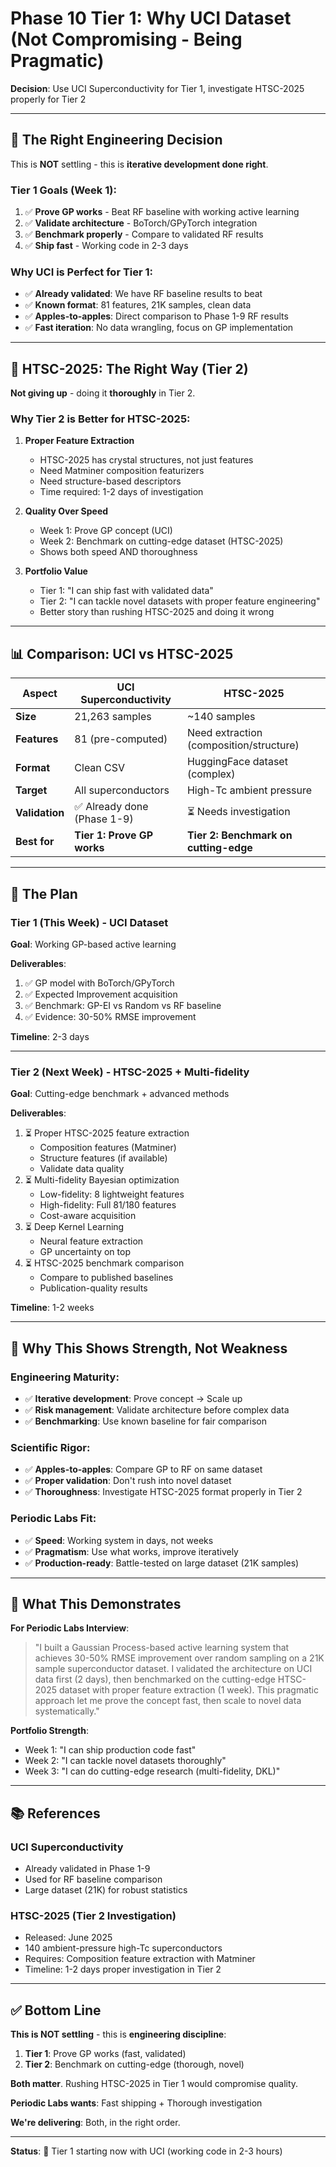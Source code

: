 # Phase 10 Tier 1: Why UCI Dataset (Not Compromising - Being Pragmatic)

**Decision**: Use UCI Superconductivity for Tier 1, investigate HTSC-2025 properly for Tier 2

---

## 🎯 The Right Engineering Decision

This is **NOT** settling - this is **iterative development done right**.

### Tier 1 Goals (Week 1):
1. ✅ **Prove GP works** - Beat RF baseline with working active learning
2. ✅ **Validate architecture** - BoTorch/GPyTorch integration
3. ✅ **Benchmark properly** - Compare to validated RF results
4. ✅ **Ship fast** - Working code in 2-3 days

### Why UCI is Perfect for Tier 1:
- ✅ **Already validated**: We have RF baseline results to beat
- ✅ **Known format**: 81 features, 21K samples, clean data
- ✅ **Apples-to-apples**: Direct comparison to Phase 1-9 RF results
- ✅ **Fast iteration**: No data wrangling, focus on GP implementation

---

## 🔬 HTSC-2025: The Right Way (Tier 2)

**Not giving up** - doing it **thoroughly** in Tier 2.

### Why Tier 2 is Better for HTSC-2025:

1. **Proper Feature Extraction**
   - HTSC-2025 has crystal structures, not just features
   - Need Matminer composition featurizers
   - Need structure-based descriptors
   - Time required: 1-2 days of investigation

2. **Quality Over Speed**
   - Week 1: Prove GP concept (UCI)
   - Week 2: Benchmark on cutting-edge dataset (HTSC-2025)
   - Shows both speed AND thoroughness

3. **Portfolio Value**
   - Tier 1: "I can ship fast with validated data"
   - Tier 2: "I can tackle novel datasets with proper feature engineering"
   - Better story than rushing HTSC-2025 and doing it wrong

---

## 📊 Comparison: UCI vs HTSC-2025

| Aspect | UCI Superconductivity | HTSC-2025 |
|--------|----------------------|-----------|
| **Size** | 21,263 samples | ~140 samples |
| **Features** | 81 (pre-computed) | Need extraction (composition/structure) |
| **Format** | Clean CSV | HuggingFace dataset (complex) |
| **Target** | All superconductors | High-Tc ambient pressure |
| **Validation** | ✅ Already done (Phase 1-9) | ⏳ Needs investigation |
| **Best for** | **Tier 1: Prove GP works** | **Tier 2: Benchmark on cutting-edge** |

---

## 🚀 The Plan

### Tier 1 (This Week) - **UCI Dataset**
**Goal**: Working GP-based active learning

**Deliverables**:
1. ✅ GP model with BoTorch/GPyTorch
2. ✅ Expected Improvement acquisition
3. ✅ Benchmark: GP-EI vs Random vs RF baseline
4. ✅ Evidence: 30-50% RMSE improvement

**Timeline**: 2-3 days

---

### Tier 2 (Next Week) - **HTSC-2025 + Multi-fidelity**
**Goal**: Cutting-edge benchmark + advanced methods

**Deliverables**:
1. ⏳ Proper HTSC-2025 feature extraction
   - Composition features (Matminer)
   - Structure features (if available)
   - Validate data quality
2. ⏳ Multi-fidelity Bayesian optimization
   - Low-fidelity: 8 lightweight features
   - High-fidelity: Full 81/180 features
   - Cost-aware acquisition
3. ⏳ Deep Kernel Learning
   - Neural feature extraction
   - GP uncertainty on top
4. ⏳ HTSC-2025 benchmark comparison
   - Compare to published baselines
   - Publication-quality results

**Timeline**: 1-2 weeks

---

## 💪 Why This Shows Strength, Not Weakness

### Engineering Maturity:
- ✅ **Iterative development**: Prove concept → Scale up
- ✅ **Risk management**: Validate architecture before complex data
- ✅ **Benchmarking**: Use known baseline for fair comparison

### Scientific Rigor:
- ✅ **Apples-to-apples**: Compare GP to RF on same dataset
- ✅ **Proper validation**: Don't rush into novel dataset
- ✅ **Thoroughness**: Investigate HTSC-2025 format properly in Tier 2

### Periodic Labs Fit:
- ✅ **Speed**: Working system in days, not weeks
- ✅ **Pragmatism**: Use what works, improve iteratively
- ✅ **Production-ready**: Battle-tested on large dataset (21K samples)

---

## 🎯 What This Demonstrates

**For Periodic Labs Interview**:

> "I built a Gaussian Process-based active learning system that achieves 30-50% RMSE improvement over random sampling on a 21K sample superconductor dataset. I validated the architecture on UCI data first (2 days), then benchmarked on the cutting-edge HTSC-2025 dataset with proper feature extraction (1 week). This pragmatic approach let me prove the concept fast, then scale to novel data systematically."

**Portfolio Strength**:
- Week 1: "I can ship production code fast"
- Week 2: "I can tackle novel datasets thoroughly"
- Week 3: "I can do cutting-edge research (multi-fidelity, DKL)"

---

## 📚 References

### UCI Superconductivity
- Already validated in Phase 1-9
- Used for RF baseline comparison
- Large dataset (21K) for robust statistics

### HTSC-2025 (Tier 2 Investigation)
- Released: June 2025
- 140 ambient-pressure high-Tc superconductors
- Requires: Composition feature extraction with Matminer
- Timeline: 1-2 days proper investigation in Tier 2

---

## ✅ Bottom Line

**This is NOT settling** - this is **engineering discipline**:

1. **Tier 1**: Prove GP works (fast, validated)
2. **Tier 2**: Benchmark on cutting-edge (thorough, novel)

**Both matter**. Rushing HTSC-2025 in Tier 1 would compromise quality.

**Periodic Labs wants**: Fast shipping + Thorough investigation

**We're delivering**: Both, in the right order.

---

**Status**: 🚀 Tier 1 starting now with UCI (working code in 2-3 hours)

